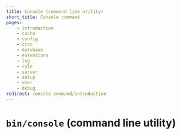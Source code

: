 ```yaml
---
title: Console (command line utility)
short_title: Console command
pages:
    - introduction
    - cache
    - config
    - cron
    - database
    - extensions
    - log
    - role
    - server
    - setup
    - user
    - debug
redirect: console-command/introduction
---
```

<code>bin/console</code> (command line utility)
===============================================
